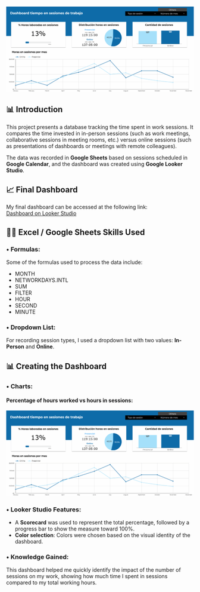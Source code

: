 ![Percentage of hours worked](images/Principal.gif)  

## 📊 Introduction
This project presents a database tracking the time spent in work sessions. It compares the time invested in in-person sessions (such as work meetings, collaborative sessions in meeting rooms, etc.) versus online sessions (such as presentations of dashboards or meetings with remote colleagues).

The data was recorded in **Google Sheets** based on sessions scheduled in **Google Calendar**, and the dashboard was created using **Google Looker Studio**.

## 📈 Final Dashboard
My final dashboard can be accessed at the following link:  
[Dashboard on Looker Studio](https://lookerstudio.google.com/reporting/cb6ba335-319e-4b22-9fac-7c2b53419d45)

## 🧑‍💻 Excel / Google Sheets Skills Used
### • Formulas:
Some of the formulas used to process the data include:
- MONTH
- NETWORKDAYS.INTL
- SUM
- FILTER
- HOUR
- SECOND
- MINUTE

### • Dropdown List:
For recording session types, I used a dropdown list with two values: **In-Person** and **Online**.

## 📊 Creating the Dashboard
### • Charts:
#### Percentage of hours worked vs hours in sessions:
![Percentage of hours worked](images/Principal.gif)  

### • Looker Studio Features:
- A **Scorecard** was used to represent the total percentage, followed by a progress bar to show the measure toward 100%.
- **Color selection**: Colors were chosen based on the visual identity of the dashboard.

### • Knowledge Gained:
This dashboard helped me quickly identify the impact of the number of sessions on my work, showing how much time I spent in sessions compared to my total working hours.
